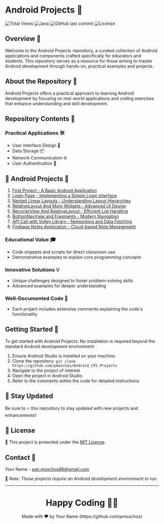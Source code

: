 # Android Projects 📱

![Total Views](https://views.whatilearened.today/views/github/yourusername/android-projects.svg) ![Java](https://img.shields.io/badge/language-Java-orange.svg) ![GitHub last commit](https://img.shields.io/github/last-commit/yourusername/android-projects) ![License](https://img.shields.io/badge/license-MIT-green.svg)

## Overview 🌟
Welcome to the Android Projects repository, a curated collection of Android applications and components crafted specifically for educators and students. This repository serves as a resource for those aiming to master Android development through hands-on, practical examples and projects.

## About the Repository 📖
Android Projects offers a practical approach to learning Android development by focusing on real-world applications and coding exercises that enhance understanding and skill development.

## Repository Contents 📂
### Practical Applications 🛠️
- User Interface Design 🎨
- Data Storage 📦
- Network Communication 🌐
- User Authentication 🔑

## 📱 Android Projects 📄

01. <a href="https://github.com/pmoschos/Android_CF5_Projects/tree/main/01.%20First%20Project" title="Project 01">First Project - A Basic Android Application</a>
02. <a href="https://github.com/pmoschos/Android_CF5_Projects/tree/main/02.%20Login%20Page" title="Project 02">Login Page - Implementing a Simple Login Interface</a>
03. <a href="https://github.com/pmoschos/Android_CF5_Projects/tree/main/03.%20Nested%20Linear%20Layouts" title="Project 03">Nested Linear Layouts - Understanding Layout Hierarchies</a>
04. <a href="https://github.com/pmoschos/Android_CF5_Projects/tree/main/04.%20RelativeLayoutAndMoreWidgets" title="Project 04">RelativeLayout And More Widgets - Advanced UI Design</a>
05. <a href="https://github.com/pmoschos/Android_CF5_Projects/tree/main/05.%20RecyclerView%20And%20RelativeView" title="Project 05">RecyclerView And RelativeLayout - Efficient List Handling</a>
06. <a href="https://github.com/pmoschos/Android_CF5_Projects/tree/main/06.%20BottomNavView%20and%20Fragments" title="Project 06">BottomNavView and Fragments - Modern Navigation</a>
07. <a href="https://github.com/pmoschos/Android_CF5_Projects/tree/main/07.%20API%20Call%20with%20Volley%20Library" title="Project 07">API Call with Volley Library - Networking and Data Fetching</a>
08. <a href="https://github.com/pmoschos/Android_CF5_Projects/tree/main/08.%20Firebase%20Notes%20Application" title="Project 08">Firebase Notes Application - Cloud-based Note Management</a>

### Educational Value 🎓
- Code snippets and scripts for direct classroom use
- Demonstrative examples to explain core programming concepts

### Innovative Solutions 💡
- Unique challenges designed to foster problem-solving skills
- Advanced examples for deeper understanding

### Well-Documented Code 📄
- Each project includes extensive comments explaining the code's functionality

## Getting Started 🚀
To get started with Android Projects:
No installation is required beyond the standard Android development environment:
1. Ensure Android Studio is installed on your machine.
2. Clone the repository: `git clone https://github.com/pmoschos/Android_CF5_Projects`
3. Navigate to the project of interest
4. Open the project in Android Studio.
5. Refer to the comments within the code for detailed instructions

## 📢 Stay Updated

Be sure to ⭐ this repository to stay updated with new projects and enhancements!

## 📄 License
🔐 This project is protected under the [MIT License](https://mit-license.org/).

## Contact 📧
Your Name - pan.moschos86@gmail.com

🔗 *Note: These projects require an Android development environment to run.*

---
<h1 align=center>Happy Coding 👨‍💻 </h1>

<p align="center">
  Made with ❤️ by Your Name (https://github.com/pmoschos)
</p>
